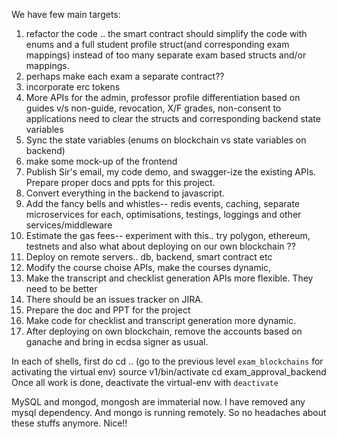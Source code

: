 We have few main targets:
1.  refactor the code .. the smart contract should simplify the code with enums and a full student profile struct(and corresponding exam mappings) instead of too many separate exam based structs and/or mappings. 
2.  perhaps make each exam a separate contract??
3.  incorporate erc tokens
4.  More APIs for the admin, professor profile differentiation based on guides v/s non-guide, revocation, X/F grades, non-consent to applications need to clear the   structs and corresponding backend state variables 
5.  Sync the state variables (enums on blockchain vs state variables on backend)
6.  make some mock-up of the frontend
7.  Publish Sir's email, my code demo, and swagger-ize the existing APIs. Prepare proper docs and ppts for this project. 
8.  Convert everything in the backend to javascript. 
9.  Add the fancy bells and whistles-- redis events, caching, separate microservices for each, optimisations, testings, loggings and other services/middleware 
10. Estimate the gas fees-- experiment with this.. try polygon, ethereum, testnets and also what about deploying on our own blockchain ??
11. Deploy on remote servers.. db, backend, smart contract etc
12. Modify the course choise APIs, make the courses dynamic, 
13. Make the transcript and checklist generation APIs more flexible. They need to be better
14. There should be an issues tracker on JIRA.
16. Prepare the doc and PPT for the project
17. Make code for checklist and transcript generation more dynamic.
18. After deploying on own blockchain, remove the accounts based on ganache and bring in ecdsa signer as usual.


In each of shells, first do
cd .. (go to the previous level ```exam_blockchains``` for activating the virtual env)
source v1/bin/activate
cd exam_approval_backend
Once all work is done, deactivate the virtual-env with ```deactivate```

MySQL and mongod, mongosh are immaterial now. 
I have removed any mysql dependency. 
And mongo is running remotely. So no headaches about these stuffs anymore. Nice!!
